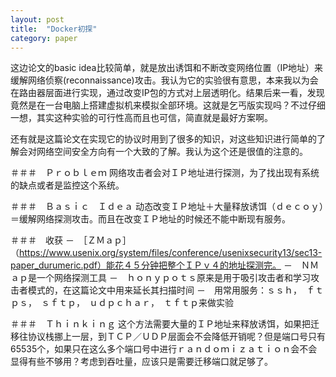 ```yaml
---
layout: post
title:  "Docker初探"
category: paper
---
```

这边论文的basic idea比较简单，就是放出诱饵和不断改变网络位置（IP地址）来缓解网络侦察(reconnaissance)攻击。我认为它的实验很有意思，本来我以为会在路由器层面进行实现，通过改变IP包的方式对上层透明化。结果后来一看，发现竟然是在一台电脑上搭建虚拟机来模拟全部环境。这就是乞丐版实现吗？不过仔细一想，其实这种实验的可行性高而且也可信，简直就是最好方案啊。

还有就是这篇论文在实现它的协议时用到了很多的知识，对这些知识进行简单的了解会对网络空间安全方向有一个大致的了解。我认为这个还是很值的注意的。

＃＃＃　Ｐｒｏｂｌｅｍ
网络攻击者会对ＩＰ地址进行探测，为了找出现有系统的缺点或者是监控这个系统。

＃＃＃　Ｂａｓｉｃ　Ｉｄｅａ
动态改变ＩＰ地址＋大量释放诱饵（ｄｅｃｏｙ）＝缓解网络探测攻击。而且在改变ＩＰ地址的时候还不能中断现有服务。

＃＃＃　收获
－　［ＺＭａｐ］（https://www.usenix.org/system/files/conference/usenixsecurity13/sec13-paper_durumeric.pdf）能花４５分钟把整个ＩＰｖ４的地址探测完。
－　ＮＭａｐ是一个网络探测工具
－　ｈｏｎｙｐｏｔｓ原来是用于吸引攻击者和学习攻击者模式的，在这篇论文中用来延长其扫描时间
－　用常用服务：ｓｓｈ，　ｆｔｐｓ，　ｓｆｔｐ，　ｕｄｐｃｈａｒ，　ｔｆｔｐ来做实验

＃＃＃　Ｔｈｉｎｋｉｎｇ
这个方法需要大量的ＩＰ地址来释放诱饵，如果把迁移往协议栈挪上一层，到ＴＣＰ／ＵＤＰ层面会不会降低开销呢？但是端口号只有65535个，如果只在这么多个端口号中进行ｒａｎｄｏｍｉｚａｔｉｏｎ会不会显得有些不够用？考虑到吞吐量，应该只是需要迁移端口就足够了。

